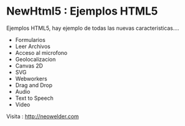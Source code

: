 NewHtml5 : Ejemplos HTML5
========

Ejemplos HTML5, hay ejemplo de todas las nuevas caracteristicas....

* Formularios
* Leer Archivos
* Acceso al microfono
* Geolocalizacion
* Canvas 2D
* SVG
* Webworkers
* Drag and Drop
* Audio
* Text to Speech
* Video


Visita : http://neowelder.com
